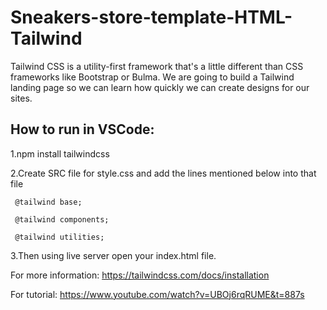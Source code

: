 # Sneakers-store-template-HTML-Tailwind
Tailwind CSS is a utility-first framework that's a little different than CSS frameworks like Bootstrap or Bulma. We are going to build a Tailwind landing page so we can learn how quickly we can create designs for our sites.

## How to run in VSCode:
1.npm install tailwindcss

2.Create SRC file for style.css and add the lines mentioned below into that file 
                       
     @tailwind base;

     @tailwind components;

     @tailwind utilities;
                        
3.Then using live server open your index.html file.


For more information:
https://tailwindcss.com/docs/installation

For tutorial:
https://www.youtube.com/watch?v=UBOj6rqRUME&t=887s


